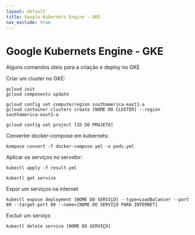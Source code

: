 ```yaml
---
layout: default
title: Google Kubernets Engine - GKE
nav_exclude: true
---
```


# Google Kubernets Engine - GKE

Alguns comandos úteis para a criação e deploy no GKE

Criar um cluster no GKE:

    gcloud init
    gcloud components update

    gcloud config set compute/region southamerica-east1-a
    gcloud container clusters create [NOME DO CLUSTER] --region southamerica-east1-a 

    gcloud config set project [ID DO PROJETO]

Converter docker-compose em kubernets:

    kompose convert -f docker-compose.yml -o pods.yml

Aplicar os serviços no servidor:

    kubectl apply -f result.yml

    kubectl get service

Expor um serviços na internet

    kubectl expose deployment [NOME DO SERVIÇO] --type=LoadBalancer --port 80 --target-port 80 --name=[NOME DO SERVIÇO PARA INTERNET]

Excluir um serviço

    kubectl delete service [NOME DO SERVIÇO]